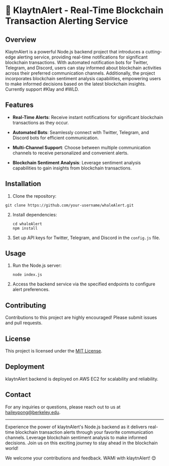 # 🐋 KlaytnAlert - Real-Time Blockchain Transaction Alerting Service 


## Overview

KlaytnAlert is a powerful Node.js backend project that introduces a cutting-edge alerting service, providing real-time notifications for significant blockchain transactions. With automated notification bots for Twitter, Telegram, and Discord, users can stay informed about blockchain activities across their preferred communication channels. Additionally, the project incorporates blockchain sentiment analysis capabilities, empowering users to make informed decisions based on the latest blockchain insights. Currently support #Klay and #WLD.

## Features

- **Real-Time Alerts**: Receive instant notifications for significant blockchain transactions as they occur.

- **Automated Bots**: Seamlessly connect with Twitter, Telegram, and Discord bots for efficient communication.

- **Multi-Channel Support**: Choose between multiple communication channels to receive personalized and convenient alerts.

- **Blockchain Sentiment Analysis**: Leverage sentiment analysis capabilities to gain insights from blockchain transactions.

## Installation

1. Clone the repository:


```
git clone https://github.com/your-username/whaleAlert.git
```


2. Install dependencies:

   ```
   cd whaleAlert
   npm install
   ```

3. Set up API keys for Twitter, Telegram, and Discord in the `config.js` file.

## Usage

1. Run the Node.js server:

   ```
   node index.js
   ```
   

3. Access the backend service via the specified endpoints to configure alert preferences.

## Contributing

Contributions to this project are highly encouraged! Please submit issues and pull requests.

## License

This project is licensed under the [MIT License](LICENSE).

## Deployment

klaytnAlert backend is deployed on AWS EC2 for scalability and reliability.

## Contact

For any inquiries or questions, please reach out to us at haileypong@berkeley.edu.

---

Experience the power of klaytnAlert's Node.js backend as it delivers real-time blockchain transaction alerts through your favorite communication channels. Leverage blockchain sentiment analysis to make informed decisions. Join us on this exciting journey to stay ahead in the blockchain world!

We welcome your contributions and feedback. WAMI with klaytnAlert! 😊
